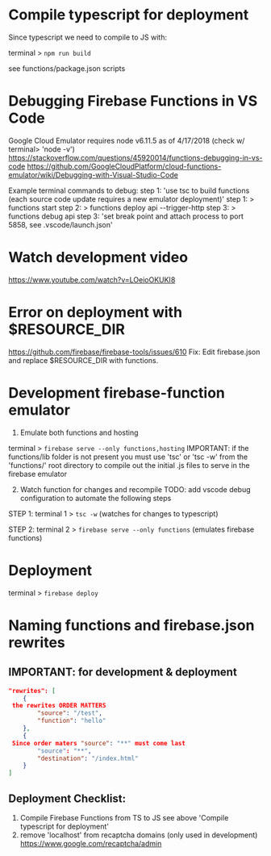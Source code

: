 # Compile typescript for deployment
Since typescript we need to compile to JS with: 

terminal > `npm run build`

see functions/package.json scripts

# Debugging Firebase Functions in VS Code
 Google Cloud Emulator requires node v6.11.5 as of 4/17/2018 (check w/ terminal> 'node -v')
 https://stackoverflow.com/questions/45920014/functions-debugging-in-vs-code
 https://github.com/GoogleCloudPlatform/cloud-functions-emulator/wiki/Debugging-with-Visual-Studio-Code

 Example terminal commands to debug:
 step 1: 'use tsc to build functions (each source code update requires a new emulator deployment)'
 step 1: > functions start
 step 2: > functions deploy api --trigger-http
 step 3: > functions debug api
 step 3: 'set break point and attach process to port 5858, see .vscode/launch.json'


# Watch development video
https://www.youtube.com/watch?v=LOeioOKUKI8

# Error on deployment with $RESOURCE_DIR
https://github.com/firebase/firebase-tools/issues/610
Fix: Edit firebase.json and replace $RESOURCE_DIR with functions.

# Development firebase-function emulator
1. Emulate both functions and hosting

terminal > `firebase serve --only functions,hosting`
IMPORTANT: if the functions/lib folder is not present you must 
use 'tsc' or 'tsc -w' from the 'functions/' root directory
to compile out the initial .js files to serve in the firebase emulator

2. Watch function for changes and recompile
TODO: add vscode debug configuration to automate the following steps

STEP 1:
terminal 1 > `tsc -w` (watches for changes to typescript)

STEP 2:
terminal 2 > `firebase serve --only functions` (emulates firebase functions)

# Deployment 
terminal > `firebase deploy`

# Naming functions and firebase.json rewrites
## IMPORTANT: for development & deployment
```json
"rewrites": [
    {
 the rewrites ORDER MATTERS
        "source": "/test",
        "function": "hello"
    },
    {
 Since order maters "source": "**" must come last
        "source": "**",
	    "destination": "/index.html"
    }
]
```

## Deployment Checklist:
1. Compile Firebase Functions from TS to JS see above 'Compile typescript for deployment'
2. remove 'localhost' from recaptcha domains (only used in development)
https://www.google.com/recaptcha/admin